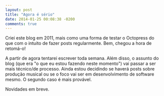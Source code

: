 ```yaml
---
layout: post
title: "Agora é sério"
date: 2014-01-25 00:08:38 -0200
comments: true
---
```


Criei este blog em 2011, mais como uma forma de testar o Octopress do que com o intuito de fazer posts regularmente. Bem, chegou a hora de retomá-o!

A partir de agora tentarei escrever toda semana. Além disso, o assunto do blog (que era "o que eu estou fazendo neste momento") vai passar a ser mais técnico/de processo. Ainda estou decidindo se haverá posts sobre produção musical ou se o foco vai ser em desenvolvimento de software mesmo. O segundo caso é mais provável.

Novidades em breve.
